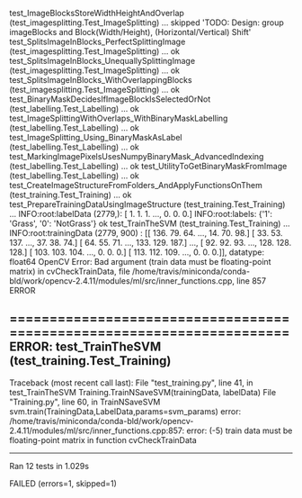 
test_ImageBlocksStoreWidthHeightAndOverlap (test_imagesplitting.Test_ImageSplitting) ... skipped 'TODO: Design: group imageBlocks and Block(Width/Height), (Horizontal/Vertical) Shift'
test_SplitsImageInBlocks_PerfectSplittingImage (test_imagesplitting.Test_ImageSplitting) ... ok
test_SplitsImageInBlocks_UnequallySplittingImage (test_imagesplitting.Test_ImageSplitting) ... ok
test_SplitsImageInBlocks_WithOverlappingBlocks (test_imagesplitting.Test_ImageSplitting) ... ok
test_BinaryMaskDecidesIfImageBlockIsSelectedOrNot (test_labelling.Test_Labelling) ... ok
test_ImageSplittingWithOverlaps_WithBinaryMaskLabelling (test_labelling.Test_Labelling) ... ok
test_ImageSplitting_Using_BinaryMaskAsLabel (test_labelling.Test_Labelling) ... ok
test_MarkingImagePixelsUsesNumpyBinaryMask_AdvancedIndexing (test_labelling.Test_Labelling) ... ok
test_UtilityToGetBinaryMaskFromImage (test_labelling.Test_Labelling) ... ok
test_CreateImageStructureFromFolders_AndApplyFunctionsOnThem (test_training.Test_Training) ... ok
test_PrepareTrainingDataUsingImageStructure (test_training.Test_Training) ... INFO:root:labelData (2779,): [ 1.  1.  1. ...,  0.  0.  0.]
INFO:root:labels: {'1': 'Grass', '0': 'NotGrass'}
ok
test_TrainTheSVM (test_training.Test_Training) ... INFO:root:trainingData (2779, 900) :
 [[ 136.   79.   64. ...,   14.   70.   98.]
 [  33.   53.  137. ...,   37.   38.   74.]
 [  64.   55.   71. ...,  133.  129.  187.]
 ..., 
 [  92.   92.   93. ...,  128.  128.  128.]
 [ 103.  103.  104. ...,    0.    0.    0.]
 [ 113.  112.  109. ...,    0.    0.    0.]], datatype: float64
OpenCV Error: Bad argument (train data must be floating-point matrix) in cvCheckTrainData, file /home/travis/miniconda/conda-bld/work/opencv-2.4.11/modules/ml/src/inner_functions.cpp, line 857
ERROR

======================================================================
ERROR: test_TrainTheSVM (test_training.Test_Training)
----------------------------------------------------------------------
Traceback (most recent call last):
  File "test_training.py", line 41, in test_TrainTheSVM
    Training.TrainNSaveSVM(trainingData, labelData)
  File "Training.py", line 60, in TrainNSaveSVM
    svm.train(TrainingData,LabelData,params=svm_params)
error: /home/travis/miniconda/conda-bld/work/opencv-2.4.11/modules/ml/src/inner_functions.cpp:857: error: (-5) train data must be floating-point matrix in function cvCheckTrainData


----------------------------------------------------------------------
Ran 12 tests in 1.029s

FAILED (errors=1, skipped=1)
